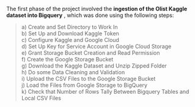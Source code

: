 The first phase of the project involved the **ingestion of the Olist Kaggle dataset into Bigquery** , which was done using the following steps:
>  a) Create and Set Directory to Work In 
> <br> b) Set Up and Download Kaggle Token 
> <br> c) Configure Kaggle and Google Cloud
> <br> d) Set Up Key for Service Account in Google Cloud Storage 
> <br> e) Grant Storage Bucket Creation and Read Permission 
> <br> f) Create the Google Storage Bucket 
> <br> g) Download the Kaggle Dataset and Unzip Zipped Folder
> <br> h) Do some Data Cleaning and Validation
> <br> i) Upload the CSV Files to the Google Storage Bucket
> <br> j) Load the Files from Google Storage to BigQuery
> <br> k) Check that Number of Rows Tally Between Bigquery Tables and Local CSV Files
